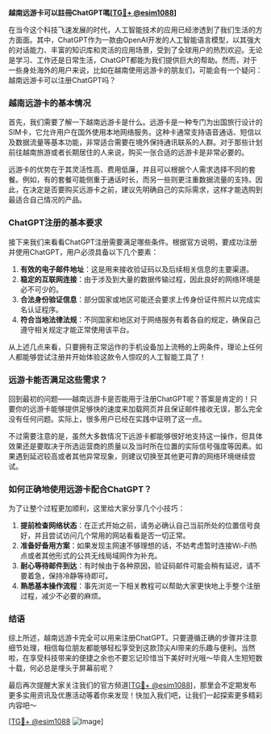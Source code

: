 **越南远游卡可以註冊ChatGPT嗎[[TG💪+ @esim1088](https://t.me/s/esim1088)]**

在当今这个科技飞速发展的时代，人工智能技术的应用已经渗透到了我们生活的方方面面。其中，ChatGPT作为一款由OpenAI开发的人工智能语言模型，以其强大的对话能力、丰富的知识库和灵活的应用场景，受到了全球用户的热烈欢迎。无论是学习、工作还是日常生活，ChatGPT都能为我们提供巨大的帮助。然而，对于一些身处海外的用户来说，比如在越南使用远游卡的朋友们，可能会有一个疑问：越南远游卡可以注册ChatGPT吗？

### 越南远游卡的基本情况

首先，我们需要了解一下越南远游卡是什么。远游卡是一种专门为出国旅行设计的SIM卡，它允许用户在国外使用本地网络服务。这种卡通常支持语音通话、短信以及数据流量等基本功能，非常适合需要在境外保持通讯联系的人群。对于那些计划前往越南旅游或者长期居住的人来说，购买一张合适的远游卡是非常必要的。

远游卡的优势在于其灵活性高、费用低廉，并且可以根据个人需求选择不同的套餐。例如，有的套餐可能侧重于通话时长，而另一些则更注重数据流量的支持。因此，在决定是否要购买远游卡之前，建议先明确自己的实际需求，这样才能选购到最适合自己情况的产品。

### ChatGPT注册的基本要求

接下来我们来看看ChatGPT注册需要满足哪些条件。根据官方说明，要成功注册并使用ChatGPT，用户必须具备以下几个要素：

1. **有效的电子邮件地址**：这是用来接收验证码以及后续相关信息的主要渠道。
2. **稳定的互联网连接**：由于涉及到大量的数据传输过程，因此良好的网络环境是必不可少的。
3. **合法身份验证信息**：部分国家或地区可能还会要求上传身份证件照片以完成实名认证程序。
4. **符合当地法律法规**：不同国家和地区对于网络服务有着各自的规定，确保自己遵守相关规定才能正常使用该平台。

从上述几点来看，只要拥有正常运作的手机设备加上流畅的上网条件，理论上任何人都能够尝试注册并开始体验这款令人惊叹的人工智能工具了！

### 远游卡能否满足这些需求？

回到最初的问题——越南远游卡是否能用于注册ChatGPT呢？答案是肯定的！只要你的远游卡能够提供足够快的速度来加载网页并且保证邮件接收无误，那么完全没有任何问题。实际上，很多用户已经在实践中证明了这一点。

不过需要注意的是，虽然大多数情况下远游卡都能够很好地支持这一操作，但具体效果还是要取决于所选运营商的质量以及当时所在位置的实际信号强度等因素。如果遇到延迟较高或者其他异常现象，则建议切换至其他更可靠的网络环境继续尝试。

### 如何正确地使用远游卡配合ChatGPT？

为了让整个过程更加顺利，这里给大家分享几个小技巧：

1. **提前检查网络状态**：在正式开始之前，请务必确认自己当前所处的位置信号良好，并且尝试访问几个常用的网站看看是否一切正常。
2. **准备好备用方案**：如果发现主网速不够理想的话，不妨考虑暂时连接Wi-Fi热点或者其他形式的公共无线局域网作为补充。
3. **耐心等待邮件到达**：有时候由于各种原因，验证码邮件可能会稍有延迟，请不要着急，保持冷静等待即可。
4. **熟悉基本操作流程**：事先浏览一下相关教程可以帮助大家更快地上手整个注册过程，减少不必要的麻烦。

### 结语

综上所述，越南远游卡完全可以用来注册ChatGPT。只要遵循正确的步骤并注意细节处理，相信每位朋友都能够轻松享受到这款顶尖AI带来的乐趣与便利。当然啦，在享受科技带来的便捷之余也不要忘记珍惜当下美好时光哦～毕竟人生短短数十载，何必总是埋头于屏幕前呢？

最后再次提醒大家关注我们的官方频道[[TG💪+ @esim1088](https://t.me/s/esim1088)]，那里会不定期发布更多实用资讯及优惠活动等着你来发现！快加入我们吧，让我们一起探索更多精彩内容吧～

[[TG💪+ @esim1088](https://t.me/s/esim1088) ![Image](https://i.postimg.cc/4NQfJmqS/Snipaste-2025-05-13-00-14-12.png)]